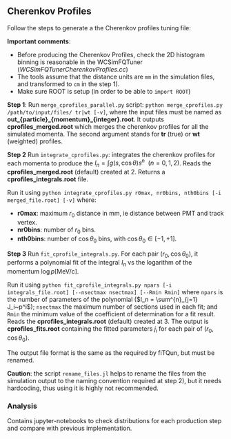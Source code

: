 ## Cherenkov Profiles

Follow the steps to generate a the Cherenkov profiles tuning file:

**Important comments**:
- Before producing the Cherenkov Profiles, check the 2D histogram binning is reasonable in the WCSimFQTuner (_WCSimFQTunerCherenkovProfiles.cc_)
- The tools assume that the distance units are `mm` in the simulation files, and transformed to `cm` in the step 1).
- Make sure ROOT is setup (in order to be able to `import ROOT`) 

**Step 1**: Run `merge_cprofiles_parallel.py` script: `python merge_cprofiles.py /path/to/input/files/ tr|wt [-v]`, where the input files must be named as **out_{particle}\_{momentum}_{integer}.root**. It outputs **cprofiles_merged.root** which merges the cherenkov profiles for all the simulated momenta. The second argument stands for **tr** (true) or **wt** (weighted) profiles.

**Step 2** Run `integrate_cprofiles.py`: integrates the cherenkov profiles for each momenta to produce the $I_n = \int g(s, \cos\theta) s^n ~~ (n=0, 1, 2)$. Reads the **cprofiles_merged.root** (default) created at 2. Returns a **cprofiles_integrals.root** file.

Run it using `python integrate_cprofiles.py r0max, nr0bins, nth0bins [-i merged_file.root] [-v]` where:
- **r0max**: maximum $r_0$ distance in mm, ie distance between PMT and track vertex.
- **nr0bins**: number of $r_0$ bins.
- **nth0bins**: number of $\cos \theta_0$ bins, with $\cos \theta_0 \in [-1, +1]$.

**Step 3** Run `fit_cprofile_integrals.py`. For each pair $(r_0, \cos \theta_0)$, it performs a polynomial fit of the integral $I_n$ vs the logarithm of the momentum $\log p[\text{MeV/c}]$.

Run it using `python fit_cprofile_integrals.py npars [-i integrals_file.root] [--nsectmax nsectmax] [--Rmin Rmin]` where `npars` is the number of parameters of the polynomial ($I_n = \sum^{n}_{j=1} J_i~p^i$); `nsectmax` the maximum number of sections used in each fit; and `Rmin` the minimum value of the coefficient of determination for a fit result. Reads the **cprofiles_integrals.root** (default) created at 3. The output is **cprofiles_fits.root** containing the fitted parameters $j_i$ for each pair of $(r_0, \cos \theta_0)$.

The output file format is the same as the required by fiTQun, but must be renamed.

**Caution**: the script `rename_files.jl` helps to rename the files from the simulation output to the naming convention required at step 2), but it needs hardcoding, thus using it is highly not recommended.

### **Analysis**

Contains jupyter-notebooks to check distributions for each production step and compare with previous implementation.